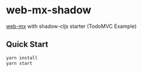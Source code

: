 # web-mx-shadow

[web-mx](https://github.com/kennytilton/web-mx) with shadow-cljs starter (TodoMVC Example)

## Quick Start

```sh
yarn install
yarn start
```
